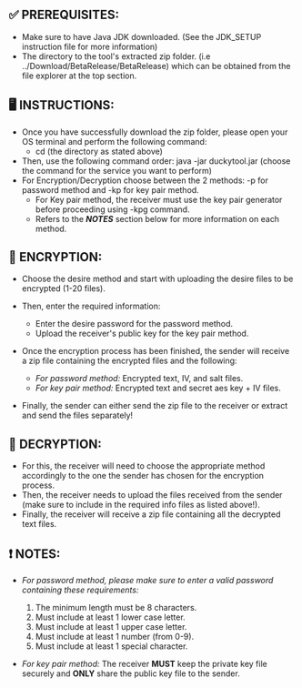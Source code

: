 ## ✅ **PREREQUISITES:**
- Make sure to have Java JDK downloaded. (See the JDK_SETUP instruction file for more information)
- The directory to the tool's extracted zip folder. (i.e ../Download/BetaRelease/BetaRelease)
which can be obtained from the file explorer at the top section.

## 🖥️ **INSTRUCTIONS:**
- Once you have successfully download the zip folder, please open your OS terminal and  perform the following command:
  + cd (the directory as stated above)
- Then, use the following command order: java -jar duckytool.jar (choose the command for the service you want to perform)
- For Encryption/Decryption choose between the 2 methods: -p for password method and -kp for key pair method.
    * For Key pair method, the receiver must use the key pair generator before proceeding using -kpg command.
    * Refers to the **_NOTES_** section below for more information on each method.

## 📂 **ENCRYPTION:**
- Choose the desire method and start with uploading the desire files to be encrypted (1-20 files).
- Then, enter the required information:
    + Enter the desire password for the password method.
    + Upload the receiver's public key for the key pair method.
 
- Once the encryption process has been finished, the sender will receive a zip file containing the encrypted files and the following:
    + _For password method:_ Encrypted text, IV, and salt files.
    + _For key pair method:_ Encrypted text and secret aes key + IV files.
  
- Finally, the sender can either send the zip file to the receiver or extract and send the files separately!

## 📂 **DECRYPTION:**
- For this, the receiver will need to choose the appropriate method accordingly to the one the sender has chosen for the encryption process.
- Then, the receiver needs to upload the files received from the sender (make sure to include in the required info files as listed above!).
- Finally, the receiver will receive a zip file containing all the decrypted text files.

## ❗ **NOTES:**
- _For password method, please make sure to enter a valid password containing these requirements:_
    1. The minimum length must be 8 characters.
    2. Must include at least 1 lower case letter.
    3. Must include at least 1 upper case letter.
    4. Must include at least 1 number (from 0-9).
    5. Must include at least 1 special character.

- _For key pair method:_ The receiver **MUST** keep the private key file securely and **ONLY** share the public key file to the sender.